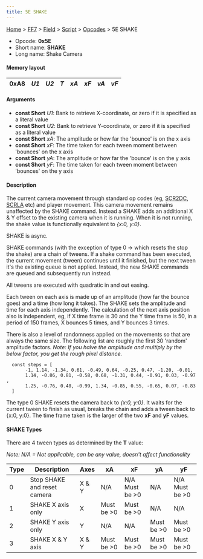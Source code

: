 ```yaml
---
title: 5E SHAKE
---
```


[Home](../../../../Main%20Page.md) > [FF7](../../../../FF7.md) > [Field](../../../Field.md) > [Script](../../Script.md) > [Opcodes](../Opcodes.md) > 5E SHAKE

-   Opcode: **0x5E**
-   Short name: **SHAKE**
-   Long name: Shake Camera

#### Memory layout

| 0xA8 | *U1* | *U2* | *T* | *xA* | *xF* | *vA* | *vF* |
|------|------|------|-----|------|------|------|------|

#### Arguments

-   **const Short** *U1*: Bank to retrieve X-coordinate, or zero if it
    is specified as a literal value
-   **const Short** *U2*: Bank to retrieve Y-coordinate, or zero if it
    is specified as a literal value
-   **const Short** *xA*: The amplitude or how far the 'bounce' is on
    the x axis
-   **const Short** *xF*: The time taken for each tween moment between
    'bounces' on the x axis
-   **const Short** *yA*: The amplitude or how far the 'bounce' is on
    the y axis
-   **const Short** *yF*: The time taken for each tween moment between
    'bounces' on the y axis

#### Description

The current camera movement through standard op codes (eg, [SCR2DC][],
[SCRLA][] etc) and player movement. This camera movement remains
unaffected by the SHAKE command. Instead a SHAKE adds an additional X &
Y offset to the existing camera when it is running. When it is not
running, the shake value is functionally equivalent to *{x:0, y:0}*.

SHAKE is async.

SHAKE commands (with the exception of type 0 -&gt; which resets the stop
the shake) are a chain of tweens. If a shake command has been executed,
the current movement (tween) continues until it finished, but the next
tween it's the existing queue is not applied. Instead, the new SHAKE
commands are queued and subsequently run instead.

All tweens are executed with quadratic in and out easing.

Each tween on each axis is made up of an amplitude (how far the bounce
goes) and a time (how long it takes). The SHAKE sets the amplitude and
time for each axis independently. The calculation of the next axis
position also is independent, eg, if X time frame is 30 and the Y time
frame is 50, in a period of 150 frames, X bounces 5 times, and Y bounces
3 times.

There is also a level of randomness applied on the movements so that are
always the same size. The following list are roughly the first 30
'random' amplitude factors. *Note: If you halve the amplitude and
multiply by the below factor, you get the rough pixel distance.*

`  const steps = [`  
`       -1, 1.14, -1.34, 0.61, -0.49, 0.64, -0.25, 0.47, -1.20, -0.01,`  
`       1.14, -0.86, 0.81, -0.58, 0.68, -1.31, 0.44, -0.91, 0.03, -0.97,`  
`       1.25, -0.76, 0.48, -0.99, 1.34, -0.85, 0.55, -0.65, 0.07, -0.83`  
`  ]`

The type 0 SHAKE resets the camera back to *{x:0, y:0}*. It waits for
the current tween to finish as usual, breaks the chain and adds a tween
back to {x:0, y:0}. The time frame taken is the larger of the two **xF**
and **yF** values.

#### SHAKE Types

There are 4 tween types as determined by the **T** value:

*Note: N/A = Not applicable, can be any value, doesn't affect
functionality*

| Type | Description                 | Axes  | xA            | xF                | yA            | yF                |
|------|-----------------------------|-------|---------------|-------------------|---------------|-------------------|
| 0    | Stop SHAKE and reset camera | X & Y | N/A           | N/A Must be &gt;0 | N/A           | N/A Must be &gt;0 |
| 1    | SHAKE X axis only           | X     | Must be &gt;0 | Must be &gt;0     | N/A           | N/A               |
| 2    | SHAKE Y axis only           | Y     | N/A           | N/A               | Must be &gt;0 | Must be &gt;0     |
| 3    | SHAKE X & Y axis            | X & Y | Must be &gt;0 | Must be &gt;0     | Must be &gt;0 | Must be &gt;0     |

  [SCR2DC]: 66%20SCR2DC.md "wikilink"
  [SCRLA]: 63%20SCRLA.md "wikilink"
